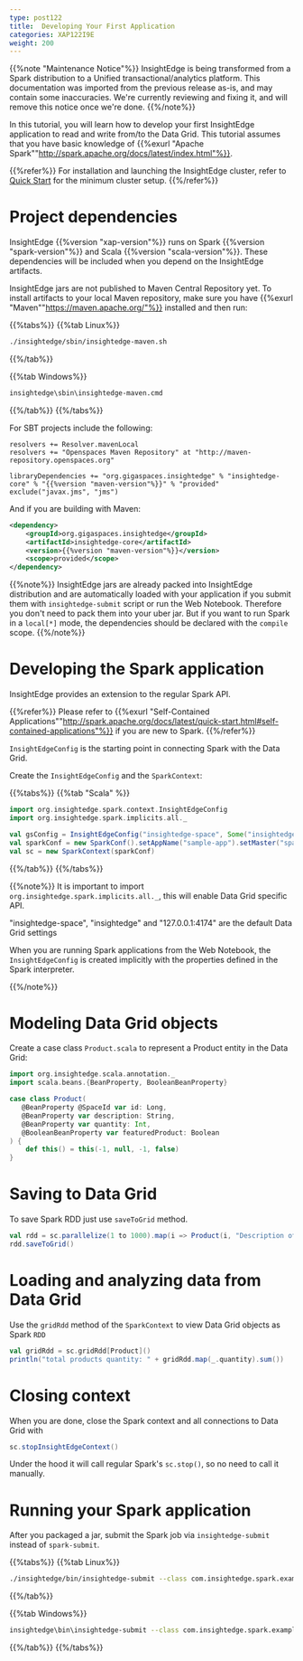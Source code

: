 ```yaml
---
type: post122
title:  Developing Your First Application
categories: XAP122I9E
weight: 200
---
```


{{%note "Maintenance Notice"%}}
InsightEdge is being transformed from a Spark distribution to a Unified transactional/analytics platform. This documentation was imported from the previous release as-is, and may contain some inaccuracies. We're currently reviewing and fixing it, and will remove this notice once we're done.
{{%/note%}}

In this tutorial, you will learn how to develop your first InsightEdge application to read and write from/to the Data Grid. This tutorial assumes that you have basic knowledge of {{%exurl "Apache Spark""http://spark.apache.org/docs/latest/index.html"%}}.



{{%refer%}}
For installation and launching the InsightEdge cluster, refer to [Quick Start](./quick_start.html) for the minimum cluster setup.
{{%/refer%}}


# Project dependencies

InsightEdge {{%version "xap-version"%}} runs on Spark {{%version "spark-version"%}} and Scala {{%version "scala-version"%}}. These dependencies will be included when you depend on the InsightEdge artifacts.

InsightEdge jars are not published to Maven Central Repository yet. To install artifacts to your local Maven repository, make sure you have {{%exurl "Maven""https://maven.apache.org/"%}} installed and then run:

{{%tabs%}}
{{%tab Linux%}}
```bash
./insightedge/sbin/insightedge-maven.sh
```
{{%/tab%}}

{{%tab Windows%}}
```bash
insightedge\sbin\insightedge-maven.cmd
```
{{%/tab%}}
{{%/tabs%}}

For SBT projects include the following:

```
resolvers += Resolver.mavenLocal
resolvers += "Openspaces Maven Repository" at "http://maven-repository.openspaces.org"

libraryDependencies += "org.gigaspaces.insightedge" % "insightedge-core" % "{{%version "maven-version"%}}" % "provided" exclude("javax.jms", "jms")
```

And if you are building with Maven:

```xml
<dependency>
    <groupId>org.gigaspaces.insightedge</groupId>
    <artifactId>insightedge-core</artifactId>
    <version>{{%version "maven-version"%}}</version>
    <scope>provided</scope>
</dependency>
```

{{%note%}}
InsightEdge jars are already packed into InsightEdge distribution and are automatically loaded with your application if you submit them with `insightedge-submit` script or run the Web Notebook. Therefore you don't need to pack them into your uber jar. But if you want to run Spark in a `local[*]` mode, the dependencies should be declared with the `compile` scope.
{{%/note%}}

# Developing the Spark application

InsightEdge provides an extension to the regular Spark API.

{{%refer%}}
Please refer to {{%exurl "Self-Contained Applications""http://spark.apache.org/docs/latest/quick-start.html#self-contained-applications"%}} if you are new to Spark.
{{%/refer%}}

`InsightEdgeConfig` is the starting point in connecting Spark with the Data Grid.

Create the `InsightEdgeConfig` and the `SparkContext`:

{{%tabs%}}
{{%tab "Scala" %}}
```scala
import org.insightedge.spark.context.InsightEdgeConfig
import org.insightedge.spark.implicits.all._

val gsConfig = InsightEdgeConfig("insightedge-space", Some("insightedge"), Some("127.0.0.1:4174"))
val sparkConf = new SparkConf().setAppName("sample-app").setMaster("spark://127.0.0.1:7077").setInsightEdgeConfig(gsConfig)
val sc = new SparkContext(sparkConf)
```
{{%/tab%}}
{{%/tabs%}}

{{%note%}}
It is important to import `org.insightedge.spark.implicits.all._`, this will enable Data Grid specific API.

"insightedge-space", "insightedge" and "127.0.0.1:4174" are the default Data Grid settings

When you are running Spark applications from the Web Notebook, the `InsightEdgeConfig` is created implicitly with the properties defined in the Spark interpreter.

{{%/note%}}

# Modeling Data Grid objects

Create a case class `Product.scala` to represent a Product entity in the Data Grid:

```scala
import org.insightedge.scala.annotation._
import scala.beans.{BeanProperty, BooleanBeanProperty}

case class Product(   
   @BeanProperty @SpaceId var id: Long,
   @BeanProperty var description: String,
   @BeanProperty var quantity: Int,   
   @BooleanBeanProperty var featuredProduct: Boolean
) {
    def this() = this(-1, null, -1, false)
}
```

# Saving to Data Grid

To save Spark RDD just use `saveToGrid` method.

```scala
val rdd = sc.parallelize(1 to 1000).map(i => Product(i, "Description of product " + i, Random.nextInt(10), Random.nextBoolean()))
rdd.saveToGrid()
```

# Loading and analyzing data from Data Grid

Use the `gridRdd` method of the `SparkContext` to view Data Grid objects as Spark `RDD`

```scala
val gridRdd = sc.gridRdd[Product]()
println("total products quantity: " + gridRdd.map(_.quantity).sum())
```

# Closing context
When you are done, close the Spark context and all connections to Data Grid with

```scala
sc.stopInsightEdgeContext()
```

Under the hood it will call regular Spark's `sc.stop()`, so no need to call it manually.

# Running your Spark application
After you packaged a jar, submit the Spark job via `insightedge-submit` instead of `spark-submit`.

{{%tabs%}}
{{%tab Linux%}}
```bash
./insightedge/bin/insightedge-submit --class com.insightedge.spark.example.YourMainClass --master spark://127.0.0.1:7077 path/to/jar/insightedge-examples.jar
```
{{%/tab%}}

{{%tab Windows%}}
```bash
insightedge\bin\insightedge-submit --class com.insightedge.spark.example.YourMainClass --master spark://127.0.0.1:7077 path\to\jar\insightedge-examples.jar
```
{{%/tab%}}
{{%/tabs%}}